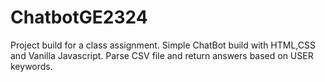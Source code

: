 # ChatbotGE2324

Project build for a class assignment.
Simple ChatBot build with HTML,CSS and Vanilla Javascript.
Parse CSV file and return answers based on USER keywords.
